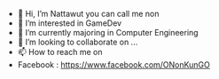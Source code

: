 - 👋 Hi, I’m Nattawut you can call me non
- 👀 I’m interested in GameDev
- 🌱 I’m currently majoring in Computer Engineering
- 💞️ I’m looking to collaborate on ...
- 📫 How to reach me on
- Facebook : https://www.facebook.com/ONonKunGO

<!---
non-nattawut/non-nattawut is a ✨ special ✨ repository because its `README.md` (this file) appears on your GitHub profile.
You can click the Preview link to take a look at your changes.
--->
